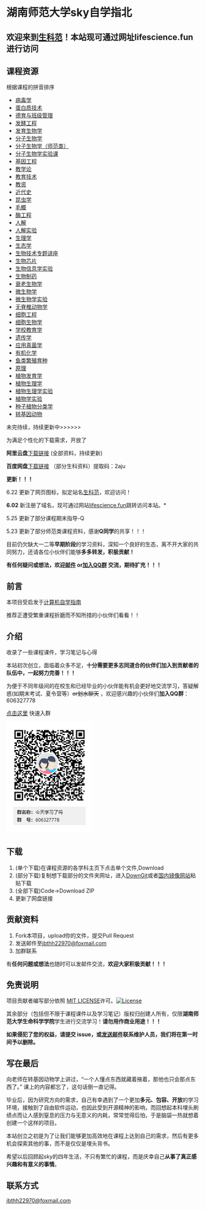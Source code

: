 # 湖南师范大学sky自学指北

## 欢迎来到[生科范](https://lifescience.fun)！本站现可通过网址lifescience.fun进行访问

## 课程资源
根据课程的拼音排序
- [病毒学](https://github.com/shengs-UCAS/hunnu-sky/tree/main/%E7%97%85%E6%AF%92%E5%AD%A6)
- [蛋白质技术](https://github.com/shengs-UCAS/hunnu-sky/tree/main/蛋白质技术)
- [德育与班级管理](https://github.com/shengs-UCAS/hunnu-sky/tree/main/德育与班级管理)
- [发酵工程](https://github.com/shengs-UCAS/hunnu-sky/tree/main/发酵工程)
- [发育生物学](https://github.com/shengs-UCAS/hunnu-sky/tree/main/发育生物学)
- [分子生物学](https://github.com/shengs-UCAS/hunnu-sky/tree/main/分子生物学)
- [分子生物学（师范类）](https://github.com/shengs-UCAS/hunnu-sky/tree/main/分子生物学（师范类）)
- [分子生物学实验课](https://github.com/shengs-UCAS/hunnu-sky/tree/main/分子生物学实验课)
- [基因工程](https://github.com/shengs-UCAS/hunnu-sky/tree/main/基因工程)
- [教学论](https://github.com/shengs-UCAS/hunnu-sky/tree/main/教学论)
- [教育技术](https://github.com/shengs-UCAS/hunnu-sky/tree/main/教育技术)
- [教资](https://github.com/shengs-UCAS/hunnu-sky/tree/main/教资)
- [近代史](https://github.com/shengs-UCAS/hunnu-sky/tree/main/近代史)
- [昆虫学](https://github.com/shengs-UCAS/hunnu-sky/tree/main/昆虫学)
- [毛概](https://github.com/shengs-UCAS/hunnu-sky/tree/main/毛概)
- [酶工程](https://github.com/shengs-UCAS/hunnu-sky/tree/main/酶工程)
- [人解](https://github.com/shengs-UCAS/hunnu-sky/tree/main/人解)
- [人解实验](https://github.com/shengs-UCAS/hunnu-sky/tree/main/人解实验)
- [生理学](https://github.com/shengs-UCAS/hunnu-sky/tree/main/生理学)
- [生态学](https://github.com/shengs-UCAS/hunnu-sky/tree/main/生态学)
- [生物技术专题讲座](https://github.com/shengs-UCAS/hunnu-sky/tree/main/生物技术专题讲座)
- [生物芯片](https://github.com/shengs-UCAS/hunnu-sky/tree/main/生物芯片)
- [生物信息学实验](https://github.com/shengs-UCAS/hunnu-sky/tree/main/生物信息学实验)
- [生物制药](https://github.com/shengs-UCAS/hunnu-sky/tree/main/生物制药)
- [衰老生物学](https://github.com/shengs-UCAS/hunnu-sky/tree/main/衰老生物学)
- [微生物学](https://github.com/shengs-UCAS/hunnu-sky/tree/main/微生物学)
- [微生物学实验](https://github.com/shengs-UCAS/hunnu-sky/tree/main/微生物实验)
- [无脊椎动物学](https://github.com/shengs-UCAS/hunnu-sky/tree/main/无脊椎动物学)
- [细胞工程](https://github.com/shengs-UCAS/hunnu-sky/tree/main/细胞工程)
- [细胞生物学](https://github.com/shengs-UCAS/hunnu-sky/tree/main/细胞生物学)
- [学校教育学](https://github.com/shengs-UCAS/hunnu-sky/tree/main/学校教育学)
- [遗传学](https://github.com/shengs-UCAS/hunnu-sky/tree/main/遗传学)
- [应用真菌学](https://github.com/shengs-UCAS/hunnu-sky/tree/main/应用真菌学)
- [有机化学](https://github.com/shengs-UCAS/hunnu-sky/tree/main/有机化学)
- [鱼类繁殖育种](https://github.com/shengs-UCAS/hunnu-sky/tree/main/鱼类繁殖育种)
- [原理](https://github.com/shengs-UCAS/hunnu-sky/tree/main/原理)
- [植物发育学](https://github.com/shengs-UCAS/hunnu-sky/tree/main/植发)
- [植物生理学](https://github.com/shengs-UCAS/hunnu-sky/tree/main/植物生理学)
- [植物生理学实验](https://github.com/shengs-UCAS/hunnu-sky/tree/main/植物生理学实验课)
- [植物学实验](https://github.com/shengs-UCAS/hunnu-sky/tree/main/植物学实验)
- [种子植物分类学](https://github.com/shengs-UCAS/hunnu-sky/tree/main/种子植物分类学)
- [转基因动物](https://github.com/shengs-UCAS/hunnu-sky/tree/main/转基因动物)


未完待续，持续更新中>>>>>>

为满足个性化的下载需求，开放了

**阿里云盘**[下载链接](https://www.aliyundrive.com/s/MBup1fbgmGt) (全部资料，持续更新)

**百度网盘**[下载链接](https://pan.baidu.com/s/1RA8TDvq43-4tdG6g0xyu0g) （部分生科资料）提取码：2aju

**更新！！！** 

6.22 更新了网页图标，拟定站名[生科范](https://lifescience.fun)，欢迎访问！

**6.02** 新注册了域名，现可通过网站[lifescience.fun](https://lifescience.fun)跳转访问本站。*

5.25 更新了部分课程期末指导-Q

5.23 更新了部分师范类课程资料，感谢**Q同学**的共享！！！


目前仍欠缺大一二等**早期阶段**的学习资料，深知一个良好的生态，离不开大家的共同努力，还请各位小伙伴们能够**多多转发，积极贡献！**

**有任何疑问或想法，欢迎[邮件](mailto:jbthh22970@foxmail.com) or[加入QQ群](https://jq.qq.com/?_wv=1027&k=Isflesdo) 交流，期待扩充！！！**


## 前言
本项目受启发于[计算机自学指南](https://csdiy.wiki)

推荐正遭受繁重课程折磨而不知所措的小伙伴们看看！！


## 介绍
收录了一些课程课件，学习笔记与心得

本站初次创立，面临着众多不足，**十分需要更多志同道合的伙伴们加入到贡献者的队伍中，一起努力完善！！！**

为便于不同年级间的在校生和已经毕业的小伙伴能有机会更好地交流学习，答疑解惑(如期末考试、夏令营等）~~or划水聊天~~ ，欢迎感兴趣的小伙伴们**加入QQ群**：606327778

[点击这里](https://jq.qq.com/?_wv=1027&k=Isflesdo) 快速入群

![](今天学习了吗群二维码.png)


## 下载
1. (单个下载)在课程资源的各学科主页下点击单个文件,Download
2. (部分下载)复制想下载部分的文件夹网址，进入[DownGit](https://minhaskamal.github.io/DownGit/#/home)或者[国内镜像网站](http://tool.mkblog.cn/downgit/#/home)粘贴下载
3. (全部下载)Code->Download ZIP
4. 更新了网盘链接


## 贡献资料
1. Fork本项目，upload你的文件，提交Pull Request
2. 发送邮件至[jbthh22970@foxmail.com](mailto:jbthh22970@foxmail.com)
3. 加群联系

有**任何问题或想法**也随时可以发邮件交流，**欢迎大家积极贡献！！！**


## 免责说明
项目贡献者编写部分依照 [MIT LICENSE](https://www.tawesoft.co.uk/kb/article/mit-license-faq)许可。[![License](https://i.creativecommons.org/l/by-nc-sa/4.0/80x15.png)](http://creativecommons.org/licenses/by-nc-sa/4.0/)

其余部分（包括但不限于课程课件以及学习笔记）版权归创建人所有，仅限**湖南师范大学生命科学学院**学生进行交流学习！**请勿用作商业用途！！！**

**如果侵犯了您的权益，请提交 issue，或[发送邮件](mailto:jbthh22970@foxmail.com)联系维护人员，我们将在第一时间予以删除。**

## 写在最后
向老师在转基因动物学上讲过，“一个人懂点东西就藏着掖着，那他也只会那点东西了。” 课上的内容都忘了，这句话倒一直记得。

毕业后，因为研究方向的需求，自己有幸遇到了一个更加**多元、包容、开放**的学习环境，接触到了自由软件运动，也因此受到开源精神的影响，而回想起本科埋头刷绩点而让人感到窒息的压力与无意义的内耗，常常觉得后怕，于是脑袋一热就想着创建一个这样的项目。

本站创立之初是为了让我们能够更加高效地在课程上达到自己的需求，然后有更多机会探索其他的事，而不是仅仅是埋头背书。

希望以后回顾起sky的四年生活，不只有繁忙的课程，而是庆幸自己**从事了真正感兴趣和有意义的事情**。

## 联系方式
[jbthh22970@foxmail.com](mailto:jbthh22970@foxmail.com)
